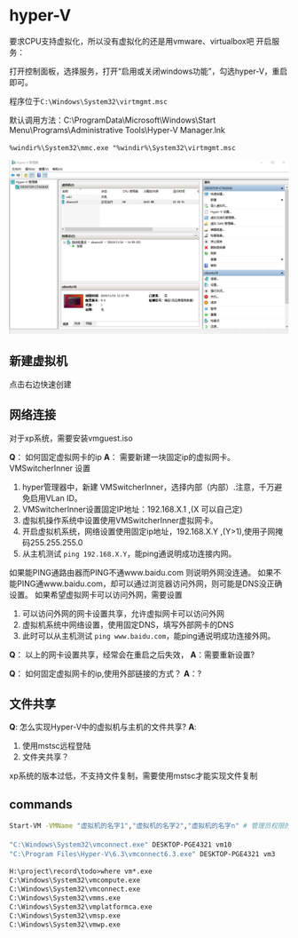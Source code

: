 # hyper-V



要求CPU支持虚拟化，所以没有虚拟化的还是用vmware、virtualbox吧
开启服务：

打开控制面板，选择服务，打开“启用或关闭windows功能”，勾选hyper-V，重启即可。

程序位于`C:\Windows\System32\virtmgmt.msc`

默认调用方法：C:\ProgramData\Microsoft\Windows\Start Menu\Programs\Administrative Tools\Hyper-V Manager.lnk

`%windir%\System32\mmc.exe "%windir%\System32\virtmgmt.msc`



![1574060835509](../img/1574060835509.png)

## 新建虚拟机

点击右边快速创建

## 网络连接
对于xp系统，需要安装vmguest.iso



**Q**： 如何固定虚拟网卡的ip
**A**： 需要新建一块固定ip的虚拟网卡。
VMSwitcherInner 设置
1. hyper管理器中，新建 VMSwitcherInner，选择内部（内部）.注意，千万避免启用VLan ID。
2. VMSwitcherInner设置固定IP地址：192.168.X.1 ,(X 可以自己定)
3. 虚拟机操作系统中设置使用VMSwitcherInner虚拟网卡。
4. 开启虚拟机系统，网络设置使用固定ip地址，192.168.X.Y ,(Y>1),使用子网掩码255.255.255.0
5. 从主机测试 `ping 192.168.X.Y`，能ping通说明成功连接内网。

如果能PING通路由器而PING不通www.baidu.com 则说明外网没连通。
如果不能PING通www.baidu.com，却可以通过浏览器访问外网，则可能是DNS没正确设置。
如果希望虚拟网卡可以访问外网，需要设置
1. 可以访问外网的网卡设置共享，允许虚拟网卡可以访问外网
2. 虚拟机系统中网络设置，使用固定DNS，填写外部网卡的DNS
3. 此时可以从主机测试 `ping www.baidu.com`，能ping通说明成功连接外网。


**Q**： 以上的网卡设置共享，经常会在重启之后失效，
**A**：需要重新设置?

**Q**： 如何固定虚拟网卡的ip,使用外部链接的方式？
**A**：?


## 文件共享
**Q**: 怎么实现Hyper-V中的虚拟机与主机的文件共享?
**A**: 
1. 使用mstsc远程登陆
2. 文件夹共享？

xp系统的版本过低，不支持文件复制，需要使用mstsc才能实现文件复制


## commands
``` bash
Start-VM -VMName "虚拟机的名字1","虚拟机的名字2","虚拟机的名字n" # 管理员权限的powershell 中可以直接启动虚拟机，

"C:\Windows\System32\vmconnect.exe" DESKTOP-PGE4321 vm10
"C:\Program Files\Hyper-V\6.3\vmconnect6.3.exe" DESKTOP-PGE4321 vm3

```


```
H:\project\record\todo>where vm*.exe
C:\Windows\System32\vmcompute.exe
C:\Windows\System32\vmconnect.exe
C:\Windows\System32\vmms.exe
C:\Windows\System32\vmplatformca.exe
C:\Windows\System32\vmsp.exe
C:\Windows\System32\vmwp.exe
```